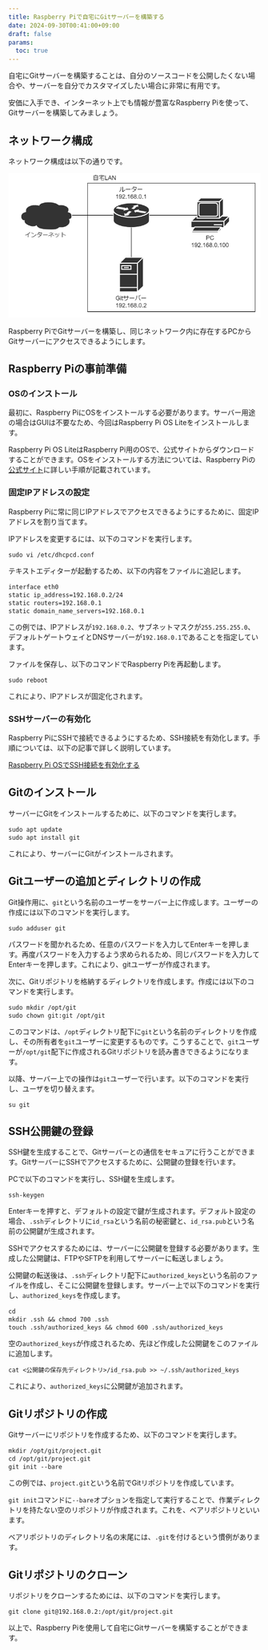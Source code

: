 ```yaml
---
title: Raspberry Piで自宅にGitサーバーを構築する
date: 2024-09-30T00:41:00+09:00
draft: false
params:
  toc: true
---
```


自宅にGitサーバーを構築することは、自分のソースコードを公開したくない場合や、サーバーを自分でカスタマイズしたい場合に非常に有用です。

安価に入手でき、インターネット上でも情報が豊富なRaspberry Piを使って、Gitサーバーを構築してみましょう。

## ネットワーク構成

ネットワーク構成は以下の通りです。

![ネットワーク構成](images/git-server-network.webp)

Raspberry PiでGitサーバーを構築し、同じネットワーク内に存在するPCからGitサーバーにアクセスできるようにします。

## Raspberry Piの事前準備

### OSのインストール

最初に、Raspberry PiにOSをインストールする必要があります。サーバー用途の場合はGUIは不要なため、今回はRaspberry Pi OS Liteをインストールします。

Raspberry Pi OS LiteはRaspberry Pi用のOSで、公式サイトからダウンロードすることができます。OSをインストールする方法については、Raspberry Piの[公式サイト](https://www.raspberrypi.com/)に詳しい手順が記載されています。

### 固定IPアドレスの設定

Raspberry Piに常に同じIPアドレスでアクセスできるようにするために、固定IPアドレスを割り当てます。

IPアドレスを変更するには、以下のコマンドを実行します。

```
sudo vi /etc/dhcpcd.conf
```

テキストエディターが起動するため、以下の内容をファイルに追記します。

```
interface eth0
static ip_address=192.168.0.2/24
static routers=192.168.0.1
static domain_name_servers=192.168.0.1
```

この例では、IPアドレスが`192.168.0.2`、サブネットマスクが`255.255.255.0`、デフォルトゲートウェイとDNSサーバーが`192.168.0.1`であることを指定しています。

ファイルを保存し、以下のコマンドでRaspberry Piを再起動します。

```
sudo reboot
```

これにより、IPアドレスが固定化されます。

### SSHサーバーの有効化

Raspberry PiにSSHで接続できるようにするため、SSH接続を有効化します。手順については、以下の記事で詳しく説明しています。

[Raspberry Pi OSでSSH接続を有効化する](/blog/enable-ssh-on-raspberry-pi-os)

## Gitのインストール

サーバーにGitをインストールするために、以下のコマンドを実行します。

```
sudo apt update
sudo apt install git
```

これにより、サーバーにGitがインストールされます。

## Gitユーザーの追加とディレクトリの作成

Git操作用に、`git`という名前のユーザーをサーバー上に作成します。ユーザーの作成には以下のコマンドを実行します。

```
sudo adduser git
```

パスワードを聞かれるため、任意のパスワードを入力してEnterキーを押します。再度パスワードを入力するよう求められるため、同じパスワードを入力してEnterキーを押します。これにより、gitユーザーが作成されます。

次に、Gitリポジトリを格納するディレクトリを作成します。作成には以下のコマンドを実行します。

```
sudo mkdir /opt/git
sudo chown git:git /opt/git
```

このコマンドは、`/opt`ディレクトリ配下に`git`という名前のディレクトリを作成し、その所有者を`git`ユーザーに変更するものです。こうすることで、`git`ユーザーが`/opt/git`配下に作成されるGitリポジトリを読み書きできるようになります。

以降、サーバー上での操作は`git`ユーザーで行います。以下のコマンドを実行し、ユーザを切り替えます。

```
su git
```

## SSH公開鍵の登録

SSH鍵を生成することで、Gitサーバーとの通信をセキュアに行うことができます。GitサーバーにSSHでアクセスするために、公開鍵の登録を行います。

PCで以下のコマンドを実行し、SSH鍵を生成します。

```
ssh-keygen
```

Enterキーを押すと、デフォルトの設定で鍵が生成されます。デフォルト設定の場合、`.ssh`ディレクトリに`id_rsa`という名前の秘密鍵と、`id_rsa.pub`という名前の公開鍵が生成されます。

SSHでアクセスするためには、サーバーに公開鍵を登録する必要があります。生成した公開鍵は、FTPやSFTPを利用してサーバーに転送しましょう。

公開鍵の転送後は、`.ssh`ディレクトリ配下に`authorized_keys`という名前のファイルを作成し、そこに公開鍵を登録します。サーバー上で以下のコマンドを実行し、`authorized_keys`を作成します。

```
cd
mkdir .ssh && chmod 700 .ssh
touch .ssh/authorized_keys && chmod 600 .ssh/authorized_keys
```

空の`authorized_keys`が作成されるため、先ほど作成した公開鍵をこのファイルに追加します。

```
cat <公開鍵の保存先ディレクトリ>/id_rsa.pub >> ~/.ssh/authorized_keys
```

これにより、`authorized_keys`に公開鍵が追加されます。

## Gitリポジトリの作成

Gitサーバーにリポジトリを作成するため、以下のコマンドを実行します。

```
mkdir /opt/git/project.git
cd /opt/git/project.git
git init --bare
```

この例では、`project.git`という名前でGitリポジトリを作成しています。

`git init`コマンドに`--bare`オプションを指定して実行することで、作業ディレクトリを持たない空のリポジトリが作成されます。これを、ベアリポジトリといいます。

ベアリポジトリのディレクトリ名の末尾には、`.git`を付けるという慣例があります。

## Gitリポジトリのクローン

リポジトリをクローンするためには、以下のコマンドを実行します。

```
git clone git@192.168.0.2:/opt/git/project.git
```

以上で、Raspberry Piを使用して自宅にGitサーバーを構築することができます。

